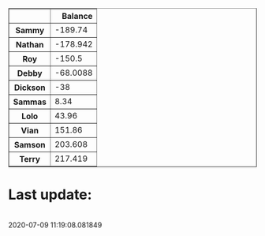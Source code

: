 <table border="1" class="dataframe">
  <thead>
    <tr style="text-align: right;">
      <th></th>
      <th>Balance</th>
    </tr>
  </thead>
  <tbody>
    <tr>
      <th>Sammy</th>
      <td>-189.74</td>
    </tr>
    <tr>
      <th>Nathan</th>
      <td>-178.942</td>
    </tr>
    <tr>
      <th>Roy</th>
      <td>-150.5</td>
    </tr>
    <tr>
      <th>Debby</th>
      <td>-68.0088</td>
    </tr>
    <tr>
      <th>Dickson</th>
      <td>-38</td>
    </tr>
    <tr>
      <th>Sammas</th>
      <td>8.34</td>
    </tr>
    <tr>
      <th>Lolo</th>
      <td>43.96</td>
    </tr>
    <tr>
      <th>Vian</th>
      <td>151.86</td>
    </tr>
    <tr>
      <th>Samson</th>
      <td>203.608</td>
    </tr>
    <tr>
      <th>Terry</th>
      <td>217.419</td>
    </tr>
  </tbody>
</table><H1>Last update:</h1><br>2020-07-09 11:19:08.081849